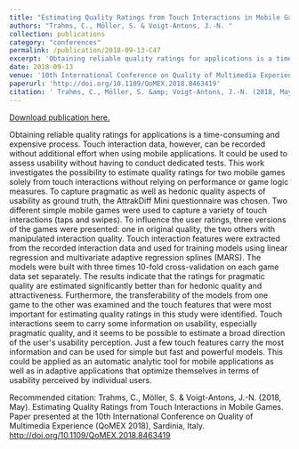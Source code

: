 ```yaml
---
title: "Estimating Quality Ratings from Touch Interactions in Mobile Games"
authors: "Trahms, C., Möller, S. & Voigt-Antons, J.-N. "
collection: publications
category: "conferences"
permalink: /publication/2018-09-13-C47
excerpt: 'Obtaining reliable quality ratings for applications is a time-consuming and expensive process. Touch interaction data, however, can be recorded without additional effort when using mobile applications. It could be used to assess usability without having to conduct dedicated tests. This work investigates the possibility to estimate quality ratings for two mobile games solely from touch interactions without relying on performance or game logic measures. To capture pragmatic as well as hedonic quality aspects of usability as ground truth, the AttrakDiff Mini questionnaire was chosen. Two different simple mobile games were used to capture a variety of touch interactions (taps and swipes). To influence the user ratings, three versions of the games were presented: one in original quality, the two others with manipulated interaction quality. Touch interaction features were extracted from the recorded interaction data and used for training models using linear regression and multivariate adaptive regression splines (MARS). The models were built with three times 10-fold cross-validation on each game data set separately. The results indicate that the ratings for pragmatic quality are estimated significantly better than for hedonic quality and attractiveness. Furthermore, the transferability of the models from one game to the other was examined and the touch features that were most important for estimating quality ratings in this study were identified. Touch interactions seem to carry some information on usability, especially pragmatic quality, and it seems to be possible to estimate a broad direction of the user&apos;s usability perception. Just a few touch features carry the most information and can be used for simple but fast and powerful models. This could be applied as an automatic analytic tool for mobile applications as well as in adaptive applications that optimize themselves in terms of usability perceived by individual users.'
date: 2018-09-13
venue: '10th International Conference on Quality of Multimedia Experience (QoMEX 2018)'
paperurl: 'http://doi.org/10.1109/QoMEX.2018.8463419'
citation: ' Trahms, C., Möller, S. &amp; Voigt-Antons, J.-N. (2018, May). Estimating Quality Ratings from Touch Interactions in Mobile Games. Paper presented at the 10th International Conference on Quality of Multimedia Experience (QoMEX 2018), Sardinia, Italy. http://doi.org/10.1109/QoMEX.2018.8463419 '
---
```


<a href='http://doi.org/10.1109/QoMEX.2018.8463419'>Download publication here.</a>

Obtaining reliable quality ratings for applications is a time-consuming and expensive process. Touch interaction data, however, can be recorded without additional effort when using mobile applications. It could be used to assess usability without having to conduct dedicated tests. This work investigates the possibility to estimate quality ratings for two mobile games solely from touch interactions without relying on performance or game logic measures. To capture pragmatic as well as hedonic quality aspects of usability as ground truth, the AttrakDiff Mini questionnaire was chosen. Two different simple mobile games were used to capture a variety of touch interactions (taps and swipes). To influence the user ratings, three versions of the games were presented: one in original quality, the two others with manipulated interaction quality. Touch interaction features were extracted from the recorded interaction data and used for training models using linear regression and multivariate adaptive regression splines (MARS). The models were built with three times 10-fold cross-validation on each game data set separately. The results indicate that the ratings for pragmatic quality are estimated significantly better than for hedonic quality and attractiveness. Furthermore, the transferability of the models from one game to the other was examined and the touch features that were most important for estimating quality ratings in this study were identified. Touch interactions seem to carry some information on usability, especially pragmatic quality, and it seems to be possible to estimate a broad direction of the user&apos;s usability perception. Just a few touch features carry the most information and can be used for simple but fast and powerful models. This could be applied as an automatic analytic tool for mobile applications as well as in adaptive applications that optimize themselves in terms of usability perceived by individual users.

Recommended citation:  Trahms, C., Möller, S. & Voigt-Antons, J.-N. (2018, May). Estimating Quality Ratings from Touch Interactions in Mobile Games. Paper presented at the 10th International Conference on Quality of Multimedia Experience (QoMEX 2018), Sardinia, Italy. http://doi.org/10.1109/QoMEX.2018.8463419 